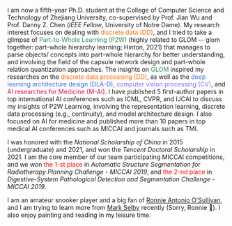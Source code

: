 I am now a fifth-year Ph.D. student at the College of Computer Science and Technology of Zhejiang University, co-supervised by Prof. Jian Wu and Prof. Danny Z. Chen (*IEEE Fellow*, University of Notre Dame). My research interest focuses on dealing with <span style="color:#FC6A03;">discrete data (DD)</span>, and I tried to take a glimpse of <span style="color:SeaGreen">Part-to-Whole Learning (P2W)</span> (highly related to GLOM -- glom together: part-whole hierarchy learning; Hinton, 2021) that manages to parse objects/ concepts into part-whole hierarchy for better understanding, and involving the field of the capsule network design and part-whole relation quantization approaches. The insights on <span style="color:SeaGreen">GLOM</span> inspired my researches on the <span style="color:#FC6A03;">discrete data processing (DD)</span>, as well as the <span style="color:RoyalBlue">deep learning architecture design (DLA-D)</span>, <span style="color:#8866FF;">computer vision processing (CV)</span>, and <span style="color:#D70761;">AI researches for Medicine (M-AI)</span>. I have published 5 first-author papers in top international AI conferences such as ICML, CVPR, and IJCAI to discuss my insights of P2W Learning, involving the representation learning, discrete data processing (e.g., continuity), and model architecture design. I also focused on AI for medicine and published more than 10 papers in top medical AI conferences such as MICCAI and journals such as TMI.

I was honored with the *National Scholarship of China* in 2015 (undergraduate) and 2021, and won the *Tencent Doctoral Scholarship* in 2021. I am the core member of our team participating MICCAI competitions, and we won <span style="color:red">the 1-st place</span> in *Automatic Structure Segmentation for Radiotherapy Planning Challenge - MICCAI 2019*, and <span style="color:red">the 2-nd place</span> in *Digestive-System Pathological Detection and Segmentation Challenge - MICCAI 2019*.

I am an amateur snooker player and a big fan of [Ronnie Antonio O'Sullivan](https://en.wikipedia.org/wiki/Ronnie_O%27Sullivan), and I am trying to learn more from [Mark Selby](https://en.wikipedia.org/wiki/Mark_Selby) recently (Sorry, Ronnie 🤣). I also enjoy painting and reading in my leisure time.
